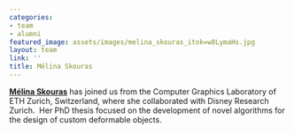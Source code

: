 ```yaml
---
categories:
- team
- alumni
featured_image: assets/images/melina_skouras_itok=w8LymaHs.jpg
layout: team
link: ''
title: Mélina Skouras
---
```


[**Mélina Skouras**](http://people.csail.mit.edu/skourasm/) has joined us from the Computer Graphics Laboratory of ETH Zurich, Switzerland, where she collaborated with Disney Research Zurich.  Her PhD thesis focused on the development of novel algorithms for the design of custom deformable objects.